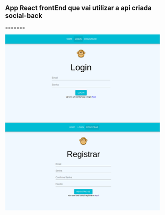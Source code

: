 ## App React frontEnd que vai utilizar a api criada social-back
=======
<p align="center">
    <img width="560px" src="Login.png"><br/>
    <img width="560px" src="Registrar.png"><br/>
  <h2 align="center">  </h2>
</p>
